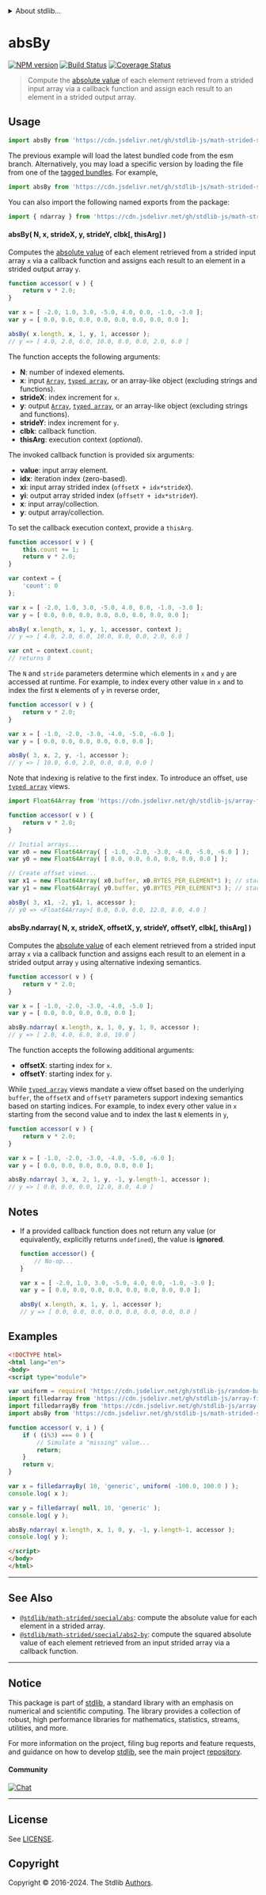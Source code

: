 <!--

@license Apache-2.0

Copyright (c) 2021 The Stdlib Authors.

Licensed under the Apache License, Version 2.0 (the "License");
you may not use this file except in compliance with the License.
You may obtain a copy of the License at

   http://www.apache.org/licenses/LICENSE-2.0

Unless required by applicable law or agreed to in writing, software
distributed under the License is distributed on an "AS IS" BASIS,
WITHOUT WARRANTIES OR CONDITIONS OF ANY KIND, either express or implied.
See the License for the specific language governing permissions and
limitations under the License.

-->

<!-- lint disable maximum-heading-length -->


<details>
  <summary>
    About stdlib...
  </summary>
  <p>We believe in a future in which the web is a preferred environment for numerical computation. To help realize this future, we've built stdlib. stdlib is a standard library, with an emphasis on numerical and scientific computation, written in JavaScript (and C) for execution in browsers and in Node.js.</p>
  <p>The library is fully decomposable, being architected in such a way that you can swap out and mix and match APIs and functionality to cater to your exact preferences and use cases.</p>
  <p>When you use stdlib, you can be absolutely certain that you are using the most thorough, rigorous, well-written, studied, documented, tested, measured, and high-quality code out there.</p>
  <p>To join us in bringing numerical computing to the web, get started by checking us out on <a href="https://github.com/stdlib-js/stdlib">GitHub</a>, and please consider <a href="https://opencollective.com/stdlib">financially supporting stdlib</a>. We greatly appreciate your continued support!</p>
</details>

# absBy

[![NPM version][npm-image]][npm-url] [![Build Status][test-image]][test-url] [![Coverage Status][coverage-image]][coverage-url] <!-- [![dependencies][dependencies-image]][dependencies-url] -->

> Compute the [absolute value][@stdlib/math/base/special/abs] of each element retrieved from a strided input array via a callback function and assign each result to an element in a strided output array.

<section class="intro">

</section>

<!-- /.intro -->



<section class="usage">

## Usage

```javascript
import absBy from 'https://cdn.jsdelivr.net/gh/stdlib-js/math-strided-special-abs-by@esm/index.mjs';
```
The previous example will load the latest bundled code from the esm branch. Alternatively, you may load a specific version by loading the file from one of the [tagged bundles](https://github.com/stdlib-js/math-strided-special-abs-by/tags). For example,

```javascript
import absBy from 'https://cdn.jsdelivr.net/gh/stdlib-js/math-strided-special-abs-by@v0.2.0-esm/index.mjs';
```

You can also import the following named exports from the package:

```javascript
import { ndarray } from 'https://cdn.jsdelivr.net/gh/stdlib-js/math-strided-special-abs-by@esm/index.mjs';
```

#### absBy( N, x, strideX, y, strideY, clbk\[, thisArg] )

Computes the [absolute value][@stdlib/math/base/special/abs] of each element retrieved from a strided input array `x` via a callback function and assigns each result to an element in a strided output array `y`.

```javascript
function accessor( v ) {
    return v * 2.0;
}

var x = [ -2.0, 1.0, 3.0, -5.0, 4.0, 0.0, -1.0, -3.0 ];
var y = [ 0.0, 0.0, 0.0, 0.0, 0.0, 0.0, 0.0, 0.0 ];

absBy( x.length, x, 1, y, 1, accessor );
// y => [ 4.0, 2.0, 6.0, 10.0, 8.0, 0.0, 2.0, 6.0 ]
```

The function accepts the following arguments:

-   **N**: number of indexed elements.
-   **x**: input [`Array`][mdn-array], [`typed array`][mdn-typed-array], or an array-like object (excluding strings and functions).
-   **strideX**: index increment for `x`.
-   **y**: output [`Array`][mdn-array], [`typed array`][mdn-typed-array], or an array-like object (excluding strings and functions).
-   **strideY**: index increment for `y`.
-   **clbk**: callback function.
-   **thisArg**: execution context (_optional_).

The invoked callback function is provided six arguments:

-   **value**: input array element.
-   **idx**: iteration index (zero-based).
-   **xi**: input array strided index (`offsetX + idx*strideX`).
-   **yi**: output array strided index (`offsetY + idx*strideY`).
-   **x**: input array/collection.
-   **y**: output array/collection.

To set the callback execution context, provide a `thisArg`.

```javascript
function accessor( v ) {
    this.count += 1;
    return v * 2.0;
}

var context = {
    'count': 0
};

var x = [ -2.0, 1.0, 3.0, -5.0, 4.0, 0.0, -1.0, -3.0 ];
var y = [ 0.0, 0.0, 0.0, 0.0, 0.0, 0.0, 0.0, 0.0 ];

absBy( x.length, x, 1, y, 1, accessor, context );
// y => [ 4.0, 2.0, 6.0, 10.0, 8.0, 0.0, 2.0, 6.0 ]

var cnt = context.count;
// returns 8
```

The `N` and `stride` parameters determine which elements in `x` and `y` are accessed at runtime. For example, to index every other value in `x` and to index the first `N` elements of `y` in reverse order,

```javascript
function accessor( v ) {
    return v * 2.0;
}

var x = [ -1.0, -2.0, -3.0, -4.0, -5.0, -6.0 ];
var y = [ 0.0, 0.0, 0.0, 0.0, 0.0, 0.0 ];

absBy( 3, x, 2, y, -1, accessor );
// y => [ 10.0, 6.0, 2.0, 0.0, 0.0, 0.0 ]
```

Note that indexing is relative to the first index. To introduce an offset, use [`typed array`][mdn-typed-array] views.

```javascript
import Float64Array from 'https://cdn.jsdelivr.net/gh/stdlib-js/array-float64@esm/index.mjs';

function accessor( v ) {
    return v * 2.0;
}

// Initial arrays...
var x0 = new Float64Array( [ -1.0, -2.0, -3.0, -4.0, -5.0, -6.0 ] );
var y0 = new Float64Array( [ 0.0, 0.0, 0.0, 0.0, 0.0, 0.0 ] );

// Create offset views...
var x1 = new Float64Array( x0.buffer, x0.BYTES_PER_ELEMENT*1 ); // start at 2nd element
var y1 = new Float64Array( y0.buffer, y0.BYTES_PER_ELEMENT*3 ); // start at 4th element

absBy( 3, x1, -2, y1, 1, accessor );
// y0 => <Float64Array>[ 0.0, 0.0, 0.0, 12.0, 8.0, 4.0 ]
```

#### absBy.ndarray( N, x, strideX, offsetX, y, strideY, offsetY, clbk\[, thisArg] )

Computes the [absolute value][@stdlib/math/base/special/abs] of each element retrieved from a strided input array `x` via a callback function and assigns each result to an element in a strided output array `y` using alternative indexing semantics.

```javascript
function accessor( v ) {
    return v * 2.0;
}

var x = [ -1.0, -2.0, -3.0, -4.0, -5.0 ];
var y = [ 0.0, 0.0, 0.0, 0.0, 0.0 ];

absBy.ndarray( x.length, x, 1, 0, y, 1, 0, accessor );
// y => [ 2.0, 4.0, 6.0, 8.0, 10.0 ]
```

The function accepts the following additional arguments:

-   **offsetX**: starting index for `x`.
-   **offsetY**: starting index for `y`.

While [`typed array`][mdn-typed-array] views mandate a view offset based on the underlying `buffer`, the `offsetX` and `offsetY` parameters support indexing semantics based on starting indices. For example, to index every other value in `x` starting from the second value and to index the last `N` elements in `y`,

```javascript
function accessor( v ) {
    return v * 2.0;
}

var x = [ -1.0, -2.0, -3.0, -4.0, -5.0, -6.0 ];
var y = [ 0.0, 0.0, 0.0, 0.0, 0.0, 0.0 ];

absBy.ndarray( 3, x, 2, 1, y, -1, y.length-1, accessor );
// y => [ 0.0, 0.0, 0.0, 12.0, 8.0, 4.0 ]
```

</section>

<!-- /.usage -->

<section class="notes">

## Notes

-   If a provided callback function does not return any value (or equivalently, explicitly returns `undefined`), the value is **ignored**.

    ```javascript
    function accessor() {
        // No-op...
    }

    var x = [ -2.0, 1.0, 3.0, -5.0, 4.0, 0.0, -1.0, -3.0 ];
    var y = [ 0.0, 0.0, 0.0, 0.0, 0.0, 0.0, 0.0, 0.0 ];

    absBy( x.length, x, 1, y, 1, accessor );
    // y => [ 0.0, 0.0, 0.0, 0.0, 0.0, 0.0, 0.0, 0.0 ]
    ```

</section>

<!-- /.notes -->

<section class="examples">

## Examples

<!-- eslint no-undef: "error" -->

```html
<!DOCTYPE html>
<html lang="en">
<body>
<script type="module">

var uniform = require( 'https://cdn.jsdelivr.net/gh/stdlib-js/random-base-uniform' ).factory;
import filledarray from 'https://cdn.jsdelivr.net/gh/stdlib-js/array-filled@esm/index.mjs';
import filledarrayBy from 'https://cdn.jsdelivr.net/gh/stdlib-js/array-filled-by@esm/index.mjs';
import absBy from 'https://cdn.jsdelivr.net/gh/stdlib-js/math-strided-special-abs-by@esm/index.mjs';

function accessor( v, i ) {
    if ( (i%3) === 0 ) {
        // Simulate a "missing" value...
        return;
    }
    return v;
}

var x = filledarrayBy( 10, 'generic', uniform( -100.0, 100.0 ) );
console.log( x );

var y = filledarray( null, 10, 'generic' );
console.log( y );

absBy.ndarray( x.length, x, 1, 0, y, -1, y.length-1, accessor );
console.log( y );

</script>
</body>
</html>
```

</section>

<!-- /.examples -->

<!-- Section for related `stdlib` packages. Do not manually edit this section, as it is automatically populated. -->

<section class="related">

* * *

## See Also

-   <span class="package-name">[`@stdlib/math-strided/special/abs`][@stdlib/math/strided/special/abs]</span><span class="delimiter">: </span><span class="description">compute the absolute value for each element in a strided array.</span>
-   <span class="package-name">[`@stdlib/math-strided/special/abs2-by`][@stdlib/math/strided/special/abs2-by]</span><span class="delimiter">: </span><span class="description">compute the squared absolute value of each element retrieved from an input strided array via a callback function.</span>

</section>

<!-- /.related -->

<!-- Section for all links. Make sure to keep an empty line after the `section` element and another before the `/section` close. -->


<section class="main-repo" >

* * *

## Notice

This package is part of [stdlib][stdlib], a standard library with an emphasis on numerical and scientific computing. The library provides a collection of robust, high performance libraries for mathematics, statistics, streams, utilities, and more.

For more information on the project, filing bug reports and feature requests, and guidance on how to develop [stdlib][stdlib], see the main project [repository][stdlib].

#### Community

[![Chat][chat-image]][chat-url]

---

## License

See [LICENSE][stdlib-license].


## Copyright

Copyright &copy; 2016-2024. The Stdlib [Authors][stdlib-authors].

</section>

<!-- /.stdlib -->

<!-- Section for all links. Make sure to keep an empty line after the `section` element and another before the `/section` close. -->

<section class="links">

[npm-image]: http://img.shields.io/npm/v/@stdlib/math-strided-special-abs-by.svg
[npm-url]: https://npmjs.org/package/@stdlib/math-strided-special-abs-by

[test-image]: https://github.com/stdlib-js/math-strided-special-abs-by/actions/workflows/test.yml/badge.svg?branch=v0.2.0
[test-url]: https://github.com/stdlib-js/math-strided-special-abs-by/actions/workflows/test.yml?query=branch:v0.2.0

[coverage-image]: https://img.shields.io/codecov/c/github/stdlib-js/math-strided-special-abs-by/main.svg
[coverage-url]: https://codecov.io/github/stdlib-js/math-strided-special-abs-by?branch=main

<!--

[dependencies-image]: https://img.shields.io/david/stdlib-js/math-strided-special-abs-by.svg
[dependencies-url]: https://david-dm.org/stdlib-js/math-strided-special-abs-by/main

-->

[chat-image]: https://img.shields.io/gitter/room/stdlib-js/stdlib.svg
[chat-url]: https://app.gitter.im/#/room/#stdlib-js_stdlib:gitter.im

[stdlib]: https://github.com/stdlib-js/stdlib

[stdlib-authors]: https://github.com/stdlib-js/stdlib/graphs/contributors

[umd]: https://github.com/umdjs/umd
[es-module]: https://developer.mozilla.org/en-US/docs/Web/JavaScript/Guide/Modules

[deno-url]: https://github.com/stdlib-js/math-strided-special-abs-by/tree/deno
[deno-readme]: https://github.com/stdlib-js/math-strided-special-abs-by/blob/deno/README.md
[umd-url]: https://github.com/stdlib-js/math-strided-special-abs-by/tree/umd
[umd-readme]: https://github.com/stdlib-js/math-strided-special-abs-by/blob/umd/README.md
[esm-url]: https://github.com/stdlib-js/math-strided-special-abs-by/tree/esm
[esm-readme]: https://github.com/stdlib-js/math-strided-special-abs-by/blob/esm/README.md
[branches-url]: https://github.com/stdlib-js/math-strided-special-abs-by/blob/main/branches.md

[stdlib-license]: https://raw.githubusercontent.com/stdlib-js/math-strided-special-abs-by/main/LICENSE

[mdn-array]: https://developer.mozilla.org/en-US/docs/Web/JavaScript/Reference/Global_Objects/Array

[mdn-typed-array]: https://developer.mozilla.org/en-US/docs/Web/JavaScript/Reference/Global_Objects/TypedArray

[@stdlib/math/base/special/abs]: https://github.com/stdlib-js/math-base-special-abs/tree/esm

<!-- <related-links> -->

[@stdlib/math/strided/special/abs]: https://github.com/stdlib-js/math-strided-special-abs/tree/esm

[@stdlib/math/strided/special/abs2-by]: https://github.com/stdlib-js/math-strided-special-abs2-by/tree/esm

<!-- </related-links> -->

</section>

<!-- /.links -->
